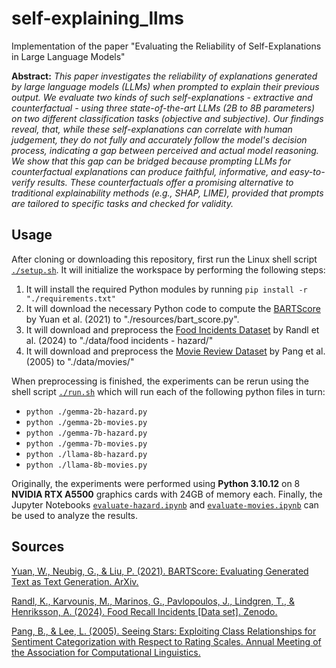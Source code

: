 # self-explaining_llms
Implementation of the paper "Evaluating the Reliability of Self-Explanations in Large Language Models"

**Abstract:** *This paper investigates the reliability of explanations generated by large language models (LLMs) when prompted to explain their previous output. We evaluate two kinds of such self-explanations - extractive and counterfactual - using three state-of-the-art LLMs (2B to 8B parameters) on two different classification tasks (objective and subjective). 
Our findings reveal, that, while these self-explanations can correlate with human judgement, they do not fully and accurately follow the model's decision process, indicating a gap between perceived and actual model reasoning. 
We show that this gap can be bridged because prompting LLMs for counterfactual explanations can produce faithful, informative, and easy-to-verify results. These counterfactuals offer a promising alternative to traditional explainability methods (e.g., SHAP, LIME), provided that prompts are tailored to specific tasks and checked for validity.*

## Usage
After cloning or downloading this repository, first run the Linux shell script [`./setup.sh`](https://github.com/k-randl/self-explaining_llms/blob/main/setup.sh).
It will initialize the workspace by performing the following steps:

1. It will install the required Python modules by running `pip install -r "./requirements.txt"`
2. It will download the necessary Python code to compute the [BARTScore](https://github.com/neulab/BARTScore) by Yuan et al. (2021) to "./resources/bart_score.py".
3. It will download and preprocess the [Food Incidents Dataset](https://doi.org/10.5281/zenodo.10820657) by Randl et al. (2024) to "./data/food incidents - hazard/"
4. It will download and preprocess the [Movie Review Dataset](https://www.cs.cornell.edu/people/pabo/movie-review-data/) by Pang et al. (2005) to "./data/movies/"

When preprocessing is finished, the experiments can be rerun using the shell script [`./run.sh`](https://github.com/k-randl/self-explaining_llms/blob/main/run.sh) which will run each of the following python files in turn:

- `python ./gemma-2b-hazard.py`
- `python ./gemma-2b-movies.py`
- `python ./gemma-7b-hazard.py`
- `python ./gemma-7b-movies.py`
- `python ./llama-8b-hazard.py`
- `python ./llama-8b-movies.py`

Originally, the experiments were performed using **Python 3.10.12** on 8 **NVIDIA RTX A5500** graphics cards with 24GB of memory each.
Finally, the Jupyter Notebooks [`evaluate-hazard.ipynb`](https://github.com/k-randl/self-explaining_llms/blob/main/evaluate-hazard.ipynb) and [`evaluate-movies.ipynb`](https://github.com/k-randl/self-explaining_llms/blob/main/evaluate-movies.ipynb) can be used to analyze the results.

## Sources
[Yuan, W., Neubig, G., & Liu, P. (2021). BARTScore: Evaluating Generated Text as Text Generation. ArXiv.](https://arxiv.org/abs/2106.11520)

[Randl, K., Karvounis, M., Marinos, G., Pavlopoulos, J., Lindgren, T., & Henriksson, A. (2024). Food Recall Incidents [Data set]. Zenodo.](https://doi.org/10.5281/zenodo.10820657)

[Pang, B., & Lee, L. (2005). Seeing Stars: Exploiting Class Relationships for Sentiment Categorization with Respect to Rating Scales. Annual Meeting of the Association for Computational Linguistics.](https://aclanthology.org/P05-1015/)
